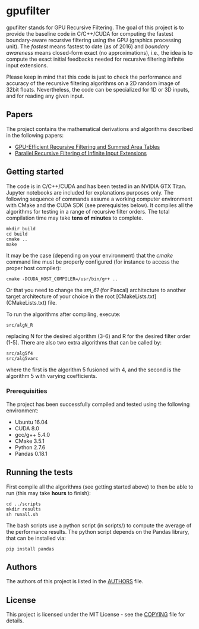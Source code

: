# gpufilter

gpufilter stands for GPU Recursive Filtering.  The goal of this project
is to provide the baseline code in C/C++/CUDA for computing the fastest
boundary-aware recursive filtering using the GPU (graphics processing unit).
The *fastest* means fastest to date (as of 2016) and *boundary
awareness* means closed-form exact (no approximations), i.e.,
the idea is to compute the exact initial feedbacks needed for
recursive filtering infinite input extensions.

Please keep in mind that this code is just to check the performance
and accuracy of the recursive filtering algorithms on a 2D random
image of 32bit floats.  Nevertheless, the code can be specialized
for 1D or 3D inputs, and for reading any given input.

## Papers

The project contains the mathematical derivations and algorithms described
in the following papers:

+ [GPU-Efficient Recursive Filtering and Summed Area Tables](http://dx.doi.org/10.1145/2024156.2024210)
+ [Parallel Recursive Filtering of Infinite Input Extensions](http://dx.doi.org/10.1145/2980179.2980222)

## Getting started

The code is in C/C++/CUDA and has been tested in an NVIDIA GTX Titan.
Jupyter notebooks are included for explanations purposes only.
The following sequence of commands assume a working computer environment
with CMake and the CUDA SDK (see prerequisites below).  It compiles
all the algorithms for testing in a range of recursive filter orders.
The total compilation time may take **tens of minutes** to complete.

```
mkdir build
cd build
cmake ..
make
```

It may be the case (depending on your environment) that the *cmake*
command line must be properly configured (for instance to access
the proper host compiler):

```
cmake -DCUDA_HOST_COMPILER=/usr/bin/g++ ..
```

Or that you need to change the *sm_61* (for Pascal) architecture to
another target architecture of your choice in the root
[CMakeLists.txt] (CMakeLists.txt) file.

To run the algorithms after compiling, execute:

```
src/algN_R
```

replacing N for the desired algorithm (3-6) and R for the desired
filter order (1-5).  There are also two extra algorithms that can
be called by:

```
src/alg5f4
src/alg5varc
```

where the first is the algorithm 5 fusioned with 4,
and the second is the algorithm 5 with varying coefficients.

### Prerequisities

The project has been successfully compiled and tested using
the following environment:

+ Ubuntu 16.04
+ CUDA 8.0
+ gcc/g++ 5.4.0
+ CMake 3.5.1
+ Python 2.7.6
+ Pandas 0.18.1

## Running the tests

First compile all the algorithms (see getting started above)
to then be able to run (this may take **hours** to finish):

```
cd ../scripts
mkdir results
sh runall.sh
```

The bash scripts use a python script (in scripts/) to compute the
average of the performance results.  The python script depends on the
Pandas library, that can be installed via:

```
pip install pandas
```

## Authors

The authors of this project is listed in the [AUTHORS](AUTHORS) file.

## License

This project is licensed under the MIT License - see the [COPYING](COPYING)
file for details.

